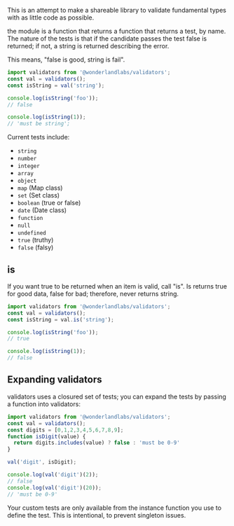 This is an attempt to make a shareable library to validate fundamental types with as 
little code as possible. 

the module is a function that returns a function that returns a test, by name. 
The nature of the tests is that if the candidate passes the test false 
is returned; if not, a string is returned describing the error. 

This means, "false is good, string is fail".

```javascript
import validators from '@wonderlandlabs/validators';
const val = validators();
const isString = val('string');

console.log(isString('foo')); 
// false

console.log(isString(1));
// 'must be string';

```

Current tests include:

* `string`
* `number`
* `integer`
* `array`
* `object`
* `map` (Map class)
* `set` (Set class)
* `boolean` (true or false)
* `date` (Date class)
* `function`
* `null`
* `undefined`
* `true` (truthy)
* `false` (falsy)

## is

If you want true to be returned when an item is valid, call "is". Is 
returns true for good data, false for bad; therefore, never returns string. 

```javascript
import validators from '@wonderlandlabs/validators';
const val = validators();
const isString = val.is('string');

console.log(isString('foo')); 
// true

console.log(isString(1));
// false

```
## Expanding validators

validators uses a closured set of tests; you can expand the 
tests by passing a function into validators:

```javascript
import validators from '@wonderlandlabs/validators';
const val = validators();
const digits = [0,1,2,3,4,5,6,7,8,9];
function isDigit(value) {
  return digits.includes(value) ? false : 'must be 0-9'
}

val('digit', isDigit);

console.log(val('digit')(2)); 
// false
console.log(val('digit')(20)); 
// 'must be 0-9'

```

Your custom tests are only available from the instance function you 
use to define the test. This is intentional, to prevent singleton issues. 
